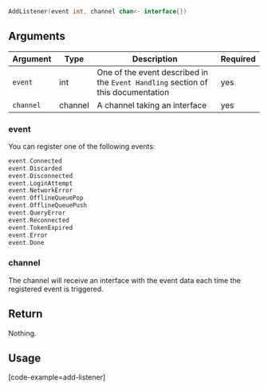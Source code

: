 ```go
AddListener(event int, channel chan<- interface{})
```

## Arguments

| Argument | Type | Description | Required |
|--------|------|-------------|------------ |
| `event` | int | One of the event described in the `Event Handling` section of this documentation  | yes |
| `channel` | channel | A channel taking an interface | yes |

### event

You can register one of the following events:
```go
event.Connected
event.Discarded
event.Disconnected
event.LoginAttempt
event.NetworkError
event.OfflineQueuePop
event.OfflineQueuePush
event.QueryError
event.Reconnected
event.TokenExpired
event.Error
event.Done
```

### channel

The channel will receive an interface with the event data each time the registered event is triggered.

## Return

Nothing.

## Usage

[code-example=add-listener]
